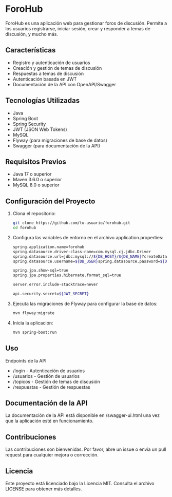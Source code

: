# ForoHub

ForoHub es una aplicación web para gestionar foros de discusión. Permite a los usuarios registrarse, iniciar sesión, crear y responder a temas de discusión, y mucho más.

## Características

- Registro y autenticación de usuarios
- Creación y gestión de temas de discusión
- Respuestas a temas de discusión
- Autenticación basada en JWT
- Documentación de la API con OpenAPI/Swagger

## Tecnologías Utilizadas

- Java
- Spring Boot
- Spring Security
- JWT (JSON Web Tokens)
- MySQL
- Flyway (para migraciones de base de datos)
- Swagger (para documentación de la API)

## Requisitos Previos

- Java 17 o superior
- Maven 3.6.0 o superior
- MySQL 8.0 o superior

## Configuración del Proyecto

1. Clona el repositorio:

   ```sh
   git clone https://github.com/tu-usuario/forohub.git
   cd forohub
   
2. Configura las variables de entorno en el archivo application.properties:
   
   ```sh
   spring.application.name=forohub
   spring.datasource.driver-class-name=com.mysql.cj.jdbc.Driver
   spring.datasource.url=jdbc:mysql://${DB_HOST}/${DB_NAME}?createDatabaseIfNotExist=true
   spring.datasource.username=${DB_USER}spring.datasource.password=${DB_PASSWORD}

   spring.jpa.show-sql=true
   spring.jpa.properties.hibernate.format_sql=true

   server.error.include-stacktrace=never

   api.security.secret=${JWT_SECRET}
   
3. Ejecuta las migraciones de Flyway para configurar la base de datos:
   
   ```sh
   mvn flyway:migrate

4. Inicia la aplicación:
   
   ```sh
   mvn spring-boot:run

## Uso

Endpoints de la API
- /login - Autenticación de usuarios
- /usuarios - Gestión de usuarios
- /topicos - Gestión de temas de discusión
- /respuestas - Gestión de respuestas

## Documentación de la API

La documentación de la API está disponible en /swagger-ui.html una vez que la aplicación esté en funcionamiento.

## Contribuciones
Las contribuciones son bienvenidas. Por favor, abre un issue o envía un pull request para cualquier mejora o corrección.

## Licencia
Este proyecto está licenciado bajo la Licencia MIT. Consulta el archivo LICENSE para obtener más detalles.
